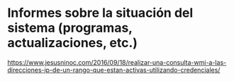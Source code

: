 # Informes sobre la situación del sistema (programas, actualizaciones, etc.)
https://www.jesusninoc.com/2016/09/18/realizar-una-consulta-wmi-a-las-direcciones-ip-de-un-rango-que-estan-activas-utilizando-credenciales/
